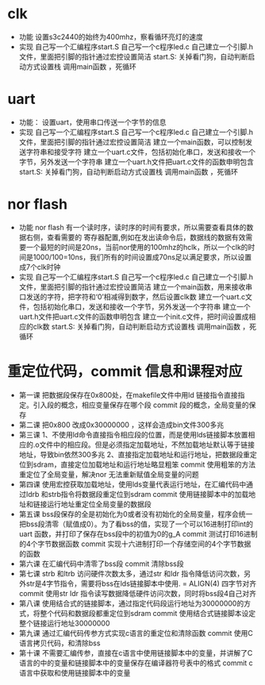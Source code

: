 # clk
- 功能
设置s3c2440的始终为400mhz，察看循环亮灯的速度
- 实现
自己写一个汇编程序start.S
自己写一个c程序led.c
自己建立一个引脚.h 文件，里面把引脚的指针通过宏控设置简洁
start.S: 关掉看门狗，自动判断启动方式设置栈 调用main函数 ，死循环 

# uart
- 功能：
设置uart，使用串口传送一个字节的信息
- 实现
自己写一个汇编程序start.S
自己写一个c程序led.c
自己建立一个引脚.h 文件，里面把引脚的指针通过宏控设置简洁
建立一个main函数，可以控制发送字符串和接受字符
建立一个uart.c文件，包括初始化串口，发送和接收一个字节，另外发送一个字符串
建立一个uart.h文件把uart.c文件的函数申明包含
start.S: 关掉看门狗，自动判断启动方式设置栈 调用main函数 ，死循环 

# nor flash
 
- 功能
nor flash 有一个读时序，读时序的时间有要求，所以需要查看具体的数据右侧，查看需要的
寄存器配置,例如在发出读命令后，数据线的数据有效需要一个最短的时间是20ns，当前nor使用的100mhz的hclk，所以一个clk的时间是1000/100=10ns，我们所有的时间设置成70ns足以满足要求，所以设置成7个clk时钟
- 实现
自己写一个汇编程序start.S
自己写一个c程序led.c
自己建立一个引脚.h 文件，里面把引脚的指针通过宏控设置简洁
建立一个main函数，用来接收串口发送的字符，把字符和‘0’相减得到数字，然后设置clk数
建立一个uart.c文件，包括初始化串口，发送和接收一个字节，另外发送一个字符串
建立一个uart.h文件把uart.c文件的函数申明包含
建立一个init.c文件，把时间设置成相应的clk数
start.S: 关掉看门狗，自动判断启动方式设置栈 调用main函数 ，死循环 

# 重定位代码，commit 信息和课程对应

- 第一课
把数据段保存在0x800处，在makefile文件中用ld 链接指令直接指定。引入段的概念，相应变量保存在哪个段
commit 段的概念，全局变量的保存 
- 第二课
把0x800 改成0x30000000 ，这样会造成bin文件300多兆
- 第三课
1、不使用ld命令直接指令相应段的位置，而是使用lds链接脚本放置相应的.o文件中的相应段。但是必须指定加载地址，不然加载地址默认等于链接地址，导致bin依然300多兆
2、直接指定加载地址和运行地址，把数据段重定位到sdram，直接定位加载地址和运行地址略显粗笨
commit 使用粗笨的方法重定位了全局变量，解决nor 无法重新赋值全局变量的问题
- 第四课
使用宏控获取加载地址，使用lds变量代表运行地址，在汇编代码中通过ldrb 和strb指令将数据段重定位到sdram
commit 使用链接脚本中的加载地址和链接运行地址重定位全局变量的数据段
- 第五课
bss段保存的全是初始化为0或者没有初始化的全局变量，程序会统一把bss段清零（赋值成0）。为了看bss的值，实现了一个可以16进制打印int的uart 函数，并打印了保存在bss段中的初值为0的g_A
commit 测试打印16进制的4个字节数据函数
commit 实现十六进制打印一个存储空间的4个字节数据的函数
- 第六课
在汇编代码中清零了bss段
commit 清除bss段
- 第七课
strb 和ltrb 访问硬件次数太多，通过str 和ldr 指令降低访问次数，另外str是4字节指令，需要将bss在lds链接脚本中使用. = ALIGN(4) 四字节对齐
commit 使用str ldr 指令读写数据降低硬件访问次数，同时将bss段4自己对齐
- 第八课
使用结合式的链接脚本，通过指定代码段运行地址为30000000的方式，将整个代码和数据段都重定位到sdram
commit 使用结合式链接脚本设定整个链接运行地址30000000
- 第九课
通过汇编代码传参方式实现c语言的重定位和清除函数
commit 使用C语言拷贝代码，和清除bss
- 第十课
不需要汇编传参，直接在c语言中使用链接脚本中的变量，并讲解了C语言的中的变量和链接脚本中的变量保存在编译器符号表中的格式
commit c语言中获取和使用链接脚本中的变量











